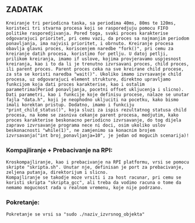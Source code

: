 ## ZADATAK
	Kreiranje tri periodicna taska, sa periodima 40ms, 80ms te 120ms, koristeci tri stvarna procesa koji se rasporedjuju pomocu FIFO politike rasporedjivanja. Pored toga, svaki proces karakterise odgovarajuci prioritet, pri cemu vazi, da proces sa najmanjim periodom ponavljanja, ima najvisi prioritet, i obrnuto. Kreiranje procesa obavlja glavni proces, koriscenjem naredbe "fork()", pri cemu za kreiranje datih procesa, koristimo for petlju. U datoj petlji, prilikom kreiranja, imamo if uslove, kojima provjeravamo uspjesnost kreiranja, kao i to da li je trenutno izvrsavani proces, child proces, ili parent proces. Parent proces ceka na sve kreirane child procese, za sta se koristi naredba "wait()". Ukoliko imamo izvrsavanje child procesa, uz odgovarajuci element strukture, direktno upravljamo funkcijom koja dati proces karakterise, kao i ostalim parametrima(Period ponavljanja, pocetni offset ukljucenja i slicno). Dati parametri, kao i funkcije koje definisu procese, nalaze se unutar fajla "data.h", koji je neophodno ukljuciti na pocetku, kako bismo imali korektan pristup. Dodatno, imamo i funkciju "print_child_status()", koja sluzi za ispis rezultatnog statusa child procesa, na kome se zasniva cekanje parent procesa, medjutim, kako proces karakterise beskonacno periodicno izvrsavanje, do tog dijela zapravo izvrsavanje programa nece ni doci, osim ukoliko uslov beskonacnosti "while(1)", ne zamjenimo sa konacnim brojem izvrsavanja("int broj_ponavljanja=10", je jedan od mogucih scenarija)!

### Kompajliranje + Prebacivanje na RPI:
	Kroskompajliranje, kao i prebacivanje na RPI platformu, vrsi se pomocu skripte "skripta.sh". Unutar nje, definisan je port za prebacivanje, zeljena putanja, direktorijum i slicno.
	Kompajliranje se takodje moze vrsiti i za host racunar, pri cemu se koristi skripta "skripta_gcc", ali treba da vodimo racuna o tome da nemamo mogucnost rada u realnom vremenu, koje nije podrzano.
### Pokretanje:
	Pokretanje se vrsi sa "sudo ./naziv_izvrsnog_objekta"


